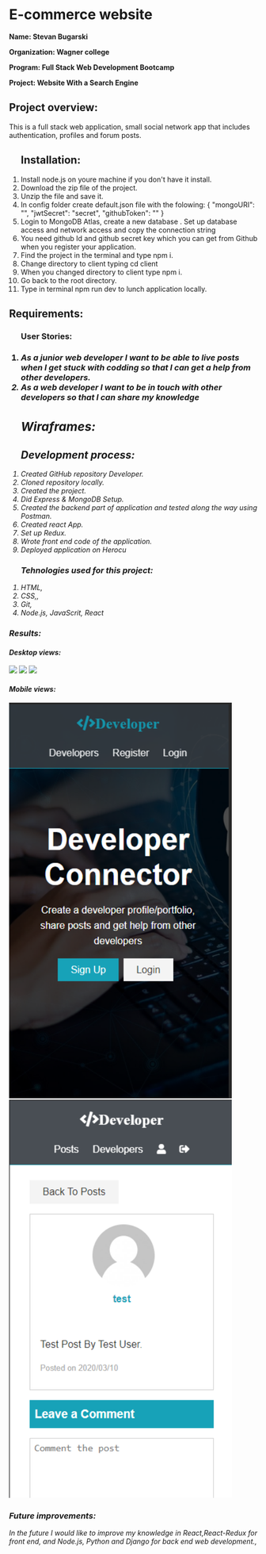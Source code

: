 <h1>E-commerce website</h1>
<p><b>Name: Stevan Bugarski</b><p>
<p><b>Organization: Wagner college</b><p>
<p><b>Program: Full Stack Web Development Bootcamp</b><p>
<p><b>Project: Website With a Search Engine</b><p>
<h2>Project overview:</h2>
<p> This is a full stack web application, small social network app that includes authentication, profiles and forum posts. </p>
<ol>
 <h2>Installation:</h2>
  <li>Install node.js on youre  machine if you don't have it install.</li>
	<li>Download the zip file of the project.</li>
	<li>Unzip the file and save it.</li>
  <li>In config folder create default.json file with the folowing:
  {
  "mongoURI": "<your_mongoDB_Atlas_uri_with_credentials>",
  "jwtSecret": "secret",
  "githubToken": ""
}
  </li>
  <li>Login to MongoDB Atlas, create a new database . Set up database access and network access and copy the connection string</li>
  <li>You need github Id and github secret key which you can get from Github when you register your application. </li>
	<li>Find the project in the terminal and type npm i.</li>
  <li>Change directory to client typing cd client</li>
  <li>When you changed directory to client type npm i.</li>
  <li>Go back to the root directory.</li>
  <li>Type in terminal npm run dev to lunch application locally.</li>

</ol>

<h2>Requirements:</h2>
<ol><h3>User Stories:<h3>
  <li><em>As a junior web developer I want to be able to live posts when I get stuck with codding so that I can get a help from other developers.<em></li>
	<li><em>As a web developer I want to be in touch with other developers so that I can share my knowledge</em></li>
	<h2>Wiraframes:</h2>
	</ol>
	
	
<ol><h2>Development process: </h2>
	<li>Created GitHub repository Developer.</li>
  <li>Cloned repository locally.</li>
	<li>Created the project.</li>
	<li>Did Express & MongoDB Setup.</li>
	<li>Created the backend part of application and tested along the way using Postman.</li>
	<li>Created react App.</li>
	<li>Set up Redux.</li>
	<li>Wrote front end code of the application.</li>
  <li>Deployed application on Herocu</li>
	</ol>
<ol><h3>Tehnologies used for this project:</h3>
	<li>HTML,</li>
	<li>CSS,,</li>
	<li>Git,</li>
	<li>Node.js, JavaScrit, React</li>
	</ol>
<h3>Results:</h3>
<h4>Desktop views:</h4>
<img src="images/desctop1.png" width="450px">
<img src="images/desctop2.png" width="450px">
<img src="images/desctop3.png" width="450px">
<h4>Mobile views:</h4>
<img src="images/mobile2.png" width="450px">
<img src="images/Screenshot (221).png" width="450px">
<h3>Future improvements:</h3>
<p>In the future I would like to improve my knowledge in React,React-Redux for front end, and Node.js, Python and Django for back end web development., </p>
